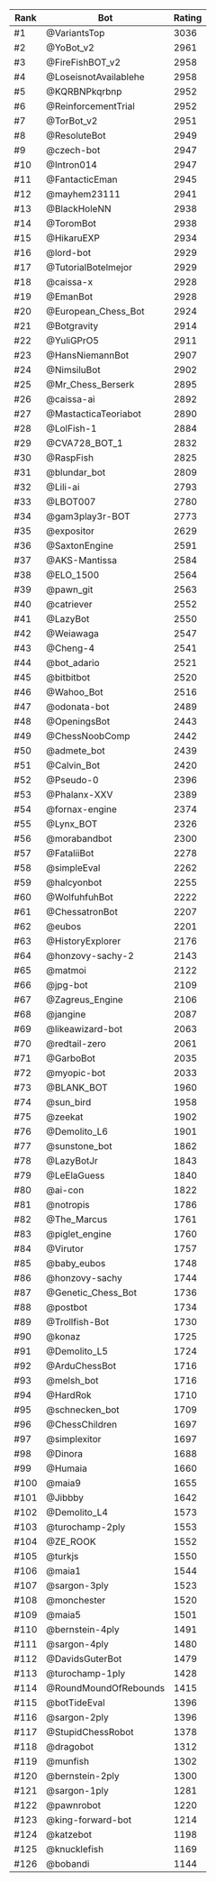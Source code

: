 Rank|Bot|Rating
---|---|---
#1|@VariantsTop|3036
#2|@YoBot_v2|2961
#3|@FireFishBOT_v2|2958
#4|@LoseisnotAvailablehe|2958
#5|@KQRBNPkqrbnp|2952
#6|@ReinforcementTrial|2952
#7|@TorBot_v2|2951
#8|@ResoluteBot|2949
#9|@czech-bot|2947
#10|@Intron014|2947
#11|@FantacticEman|2945
#12|@mayhem23111|2941
#13|@BlackHoleNN|2938
#14|@ToromBot|2938
#15|@HikaruEXP|2934
#16|@lord-bot|2929
#17|@TutorialBotelmejor|2929
#18|@caissa-x|2928
#19|@EmanBot|2928
#20|@European_Chess_Bot|2924
#21|@Botgravity|2914
#22|@YuliGPrO5|2911
#23|@HansNiemannBot|2907
#24|@NimsiluBot|2902
#25|@Mr_Chess_Berserk|2895
#26|@caissa-ai|2892
#27|@MastacticaTeoriabot|2890
#28|@LolFish-1|2884
#29|@CVA728_BOT_1|2832
#30|@RaspFish|2825
#31|@blundar_bot|2809
#32|@Lili-ai|2793
#33|@LBOT007|2780
#34|@gam3play3r-BOT|2773
#35|@expositor|2629
#36|@SaxtonEngine|2591
#37|@AKS-Mantissa|2584
#38|@ELO_1500|2564
#39|@pawn_git|2563
#40|@catriever|2552
#41|@LazyBot|2550
#42|@Weiawaga|2547
#43|@Cheng-4|2541
#44|@bot_adario|2521
#45|@bitbitbot|2520
#46|@Wahoo_Bot|2516
#47|@odonata-bot|2489
#48|@OpeningsBot|2443
#49|@ChessNoobComp|2442
#50|@admete_bot|2439
#51|@Calvin_Bot|2420
#52|@Pseudo-0|2396
#53|@Phalanx-XXV|2389
#54|@fornax-engine|2374
#55|@Lynx_BOT|2326
#56|@morabandbot|2300
#57|@FataliiBot|2278
#58|@simpleEval|2262
#59|@halcyonbot|2255
#60|@WolfuhfuhBot|2222
#61|@ChessatronBot|2207
#62|@eubos|2201
#63|@HistoryExplorer|2176
#64|@honzovy-sachy-2|2143
#65|@matmoi|2122
#66|@jpg-bot|2109
#67|@Zagreus_Engine|2106
#68|@jangine|2087
#69|@likeawizard-bot|2063
#70|@redtail-zero|2061
#71|@GarboBot|2035
#72|@myopic-bot|2033
#73|@BLANK_BOT|1960
#74|@sun_bird|1958
#75|@zeekat|1902
#76|@Demolito_L6|1901
#77|@sunstone_bot|1862
#78|@LazyBotJr|1843
#79|@LeElaGuess|1840
#80|@ai-con|1822
#81|@notropis|1786
#82|@The_Marcus|1761
#83|@piglet_engine|1760
#84|@Virutor|1757
#85|@baby_eubos|1748
#86|@honzovy-sachy|1744
#87|@Genetic_Chess_Bot|1736
#88|@postbot|1734
#89|@Trollfish-Bot|1730
#90|@konaz|1725
#91|@Demolito_L5|1724
#92|@ArduChessBot|1716
#93|@melsh_bot|1716
#94|@HardRok|1710
#95|@schnecken_bot|1709
#96|@ChessChildren|1697
#97|@simplexitor|1697
#98|@Dinora|1688
#99|@Humaia|1660
#100|@maia9|1655
#101|@Jibbby|1642
#102|@Demolito_L4|1573
#103|@turochamp-2ply|1553
#104|@ZE_ROOK|1552
#105|@turkjs|1550
#106|@maia1|1544
#107|@sargon-3ply|1523
#108|@monchester|1520
#109|@maia5|1501
#110|@bernstein-4ply|1491
#111|@sargon-4ply|1480
#112|@DavidsGuterBot|1479
#113|@turochamp-1ply|1428
#114|@RoundMoundOfRebounds|1415
#115|@botTideEval|1396
#116|@sargon-2ply|1396
#117|@StupidChessRobot|1378
#118|@dragobot|1312
#119|@munfish|1302
#120|@bernstein-2ply|1300
#121|@sargon-1ply|1281
#122|@pawnrobot|1220
#123|@king-forward-bot|1214
#124|@katzebot|1198
#125|@knucklefish|1169
#126|@bobandi|1144
